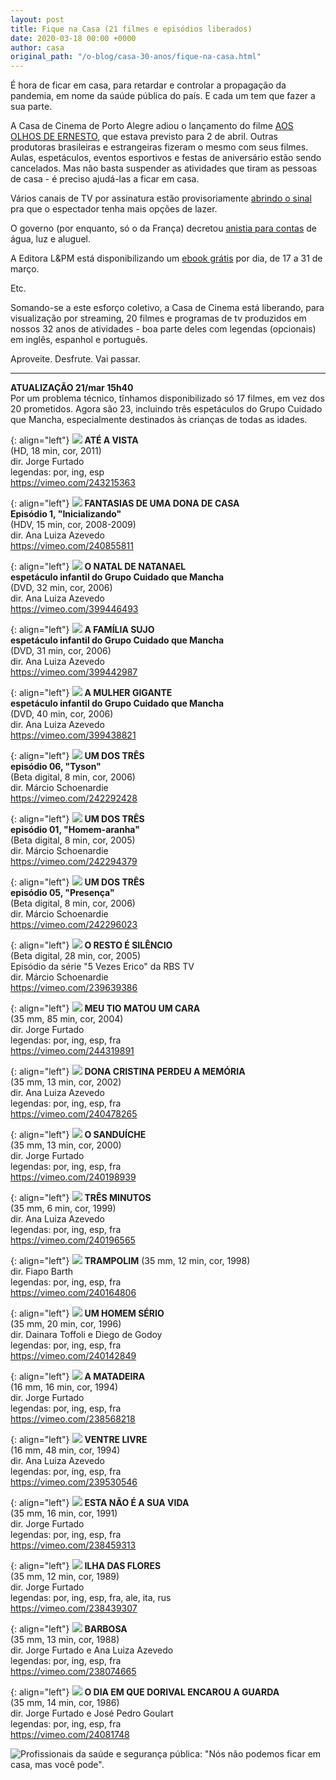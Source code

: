 ```yaml
---
layout: post
title: Fique na Casa (21 filmes e episódios liberados)
date: 2020-03-18 00:00 +0000
author: casa
original_path: "/o-blog/casa-30-anos/fique-na-casa.html"
---
```


É hora de ficar em casa, para retardar e controlar a propagação da pandemia, em nome da saúde pública do país. E cada um tem que fazer a sua parte.

A Casa de Cinema de Porto Alegre adiou o lançamento do filme [AOS OLHOS DE ERNESTO](http://www.casacinepoa.com.br/node/2052), que estava previsto para 2 de abril. Outras produtoras brasileiras e estrangeiras fizeram o mesmo com seus filmes. Aulas, espetáculos, eventos esportivos e festas de aniversário estão sendo cancelados. Mas não basta suspender as atividades que tiram as pessoas de casa - é preciso ajudá-las a ficar em casa.

Vários canais de TV por assinatura estão provisoriamente [abrindo o sinal](https://gauchazh.clicrbs.com.br/cultura-e-lazer/tv/noticia/2020/03/fique-em-casa-confira-os-canais-por-assinatura-que-estao-com-sinal-aberto-ck7xax52n05hl01oad3g060ae.html) pra que o espectador tenha mais opções de lazer.

O governo (por enquanto, só o da França) decretou [anistia para contas](https://www.diariodepernambuco.com.br/noticia/mundo/2020/03/franca-decreta-confinamento-e-anistia-das-contas-de-luz-agua-e-alugue.html) de água, luz e aluguel.

A Editora L&PM está disponibilizando um [ebook grátis](https://www.lpm.com.br/ebooks) por dia, de 17 a 31 de março.

Etc.

Somando-se a este esforço coletivo, a Casa de Cinema está liberando, para visualização por streaming, 20 filmes e programas de tv produzidos em nossos 32 anos de atividades - boa parte deles com legendas (opcionais) em inglês, espanhol e português.

Aproveite. Desfrute. Vai passar.

*****
**ATUALIZAÇÃO 21/mar 15h40**  
Por um problema técnico, tĩnhamos disponibilizado só 17 filmes, em vez dos 20 prometidos. Agora são 23, incluindo três espetáculos do Grupo Cuidado que Mancha, especialmente destinados às crianças de todas as idades.

{: align="left"}
![](/uploads/ateav-im.jpg)
**ATÉ A VISTA**  
(HD, 18 min, cor, 2011)  
dir. Jorge Furtado  
legendas: por, ing, esp  
<https://vimeo.com/243215363>

{: align="left"}
![](/uploads/fddc01-im_1.jpg)
**FANTASIAS DE UMA DONA DE CASA**  
**Episódio 1, "Inicializando"**  
(HDV, 15 min, cor, 2008-2009)  
dir. Ana Luiza Azevedo  
<https://vimeo.com/240855811>

{: align="left"}
![](/uploads/natal-im.jpg)
**O NATAL DE NATANAEL**  
**espetáculo infantil do Grupo Cuidado que Mancha**  
(DVD, 32 min, cor, 2006)  
dir. Ana Luiza Azevedo  
<https://vimeo.com/399446493>

{: align="left"}
![](/uploads/famsuj-im.jpg)
**A FAMÍLIA SUJO**  
**espetáculo infantil do Grupo Cuidado que Mancha**  
(DVD, 31 min, cor, 2006)  
dir. Ana Luiza Azevedo  
<https://vimeo.com/399442987>

{: align="left"}
![](/uploads/mulhg-im.jpg)
**A MULHER GIGANTE**  
**espetáculo infantil do Grupo Cuidado que Mancha**  
(DVD, 40 min, cor, 2006)  
dir. Ana Luiza Azevedo  
<https://vimeo.com/399438821>

{: align="left"}
![](/uploads/umodstres06.jpg)
**UM DOS TRÊS**  
**episódio 06, "Tyson"**  
(Beta digital, 8 min, cor, 2006)  
dir. Márcio Schoenardie  
<https://vimeo.com/242292428>

{: align="left"}
![](/uploads/umodstres01.jpg)
**UM DOS TRÊS**  
**episódio 01, "Homem-aranha"**  
(Beta digital, 8 min, cor, 2005)  
dir. Márcio Schoenardie  
<https://vimeo.com/242294379>

{: align="left"}
![](/uploads/umodstres05.jpg)
**UM DOS TRÊS**  
**episódio 05, "Presença"**  
(Beta digital, 8 min, cor, 2006)  
dir. Márcio Schoenardie  
<https://vimeo.com/242296023>

{: align="left"}
![](/uploads/restsil-im.jpg)
**O RESTO É SILÊNCIO**  
(Beta digital, 28 min, cor, 2005)  
Episódio da série "5 Vezes Erico" da RBS TV  
dir. Márcio Schoenardie  
<https://vimeo.com/239639386>

{: align="left"}
![](/uploads/mtm1c-im.jpg)
**MEU TIO MATOU UM CARA**  
(35 mm, 85 min, cor, 2004)  
dir. Jorge Furtado  
legendas: por, ing, esp, fra  
<https://vimeo.com/244319891>

{: align="left"}
![](/uploads/dcris-im.jpg)
**DONA CRISTINA PERDEU A MEMÓRIA**  
(35 mm, 13 min, cor, 2002)  
dir. Ana Luiza Azevedo  
legendas: por, ing, esp, fra  
<https://vimeo.com/240478265>

{: align="left"}
![](/uploads/sand-im.jpg)
**O SANDUÍCHE**  
(35 mm, 13 min, cor, 2000)  
dir. Jorge Furtado  
legendas: por, ing, esp, fra  
<https://vimeo.com/240198939>

{: align="left"}
![](/uploads/3min-im.jpg)
**TRÊS MINUTOS**  
(35 mm, 6 min, cor, 1999)  
dir. Ana Luiza Azevedo  
legendas: por, ing, esp, fra  
<https://vimeo.com/240196565>

{: align="left"}
![](/uploads/tramp-im.jpg)
**TRAMPOLIM**
(35 mm, 12 min, cor, 1998)  
dir. Fiapo Barth  
legendas: por, ing, esp, fra  
<https://vimeo.com/240164806>

{: align="left"}
![](/uploads/homser-im.jpg)
**UM HOMEM SÉRIO**  
(35 mm, 20 min, cor, 1996)  
dir. Dainara Toffoli e Diego de Godoy  
legendas: por, ing, esp, fra  
<https://vimeo.com/240142849>

{: align="left"}
![](/uploads/matad-im.jpg)
**A MATADEIRA**  
(16 mm, 16 min, cor, 1994)  
dir. Jorge Furtado  
legendas: por, ing, esp, fra  
<https://vimeo.com/238568218>

{: align="left"}
![](/uploads/vlivre-im.jpg)
**VENTRE LIVRE**  
(16 mm, 48 min, cor, 1994)  
dir. Ana Luiza Azevedo  
legendas: por, ing, esp, fra  
<https://vimeo.com/239530546>

{: align="left"}
![](/uploads/eneasv-im.jpg)
**ESTA NÃO É A SUA VIDA**  
(35 mm, 16 min, cor, 1991)  
dir. Jorge Furtado  
legendas: por, ing, esp, fra  
<https://vimeo.com/238459313>

{: align="left"}
![](/uploads/ilhafl-im.jpg)
**ILHA DAS FLORES**  
(35 mm, 12 min, cor, 1989)  
dir. Jorge Furtado  
legendas: por, ing, esp, fra, ale, ita, rus  
<https://vimeo.com/238439307>

{: align="left"}
![](/uploads/barb-im.jpg)
**BARBOSA**  
(35 mm, 13 min, cor, 1988)  
dir. Jorge Furtado e Ana Luiza Azevedo  
legendas: por, ing, esp, fra  
<https://vimeo.com/238074665>

{: align="left"}
![](/uploads/doriv-im.jpg)
**O DIA EM QUE DORIVAL ENCAROU A GUARDA**  
(35 mm, 14 min, cor, 1986)  
dir. Jorge Furtado e José Pedro Goulart  
legendas: por, ing, esp, fra  
<https://vimeo.com/24081748>


![Profissionais da saúde e segurança pública: "Nós não podemos ficar em casa, mas você pode".](/uploads/naopodemos.jpg)

